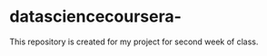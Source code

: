 datasciencecoursera-
====================

This repository is created for my project for second week of class. 
